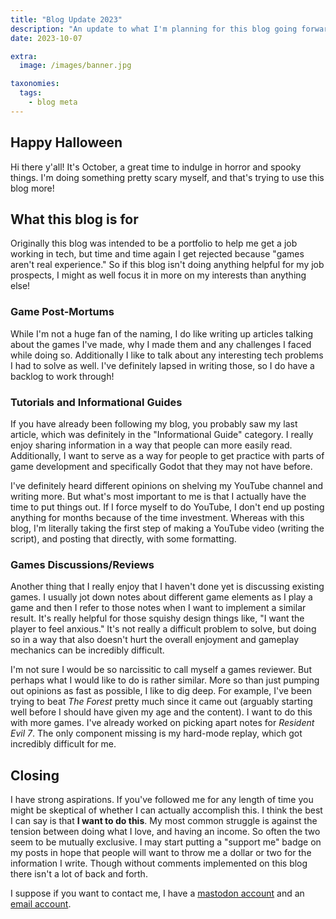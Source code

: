 ```yaml
---
title: "Blog Update 2023"
description: "An update to what I'm planning for this blog going forwards"
date: 2023-10-07

extra:
  image: /images/banner.jpg

taxonomies:
  tags:
    - blog meta
---
```


## Happy Halloween

Hi there y'all! It's October, a great time to indulge in horror and spooky things. I'm doing something pretty scary myself, and that's trying to use this blog more!

## What this blog is for

Originally this blog was intended to be a portfolio to help me get a job working in tech, but time and time again I get rejected because "games aren't real experience." So if this blog isn't doing anything helpful for my job prospects, I might as well focus it in more on my interests than anything else!

### Game Post-Mortums

While I'm not a huge fan of the naming, I do like writing up articles talking about the games I've made, why I made them and any challenges I faced while doing so. Additionally I like to talk about any interesting tech problems I had to solve as well. I've definitely lapsed in writing those, so I do have a backlog to work through!

### Tutorials and Informational Guides

If you have already been following my blog, you probably saw my last article, which was definitely in the "Informational Guide" category. I really enjoy sharing information in a way that people can more easily read. Additionally, I want to serve as a way for people to get practice with parts of game development and specifically Godot that they may not have before.

I've definitely heard different opinions on shelving my YouTube channel and writing more. But what's most important to me is that I actually have the time to put things out. If I force myself to do YouTube, I don't end up posting anything for months because of the time investment. Whereas with this blog, I'm literally taking the first step of making a YouTube video (writing the script), and posting that directly, with some formatting.

### Games Discussions/Reviews

Another thing that I really enjoy that I haven't done yet is discussing existing games. I usually jot down notes about different game elements as I play a game and then I refer to those notes when I want to implement a similar result. It's really helpful for those squishy design things like, "I want the player to feel anxious." It's not really a difficult problem to solve, but doing so in a way that also doesn't hurt the overall enjoyment and gameplay mechanics can be incredibly difficult.

I'm not sure I would be so narcissitic to call myself a games reviewer. But perhaps what I would like to do is rather similar. More so than just pumping out opinions as fast as possible, I like to dig deep. For example, I've been trying to beat *The Forest* pretty much since it came out (arguably starting well before I should have given my age and the content). I want to do this with more games. I've already worked on picking apart notes for *Resident Evil 7*. The only component missing is my hard-mode replay, which got incredibly difficult for me.

## Closing

I have strong aspirations. If you've followed me for any length of time you might be skeptical of whether I can actually accomplish this. I think the best I can say is that **I want to do this**. My most common struggle is against the tension between doing what I love, and having an income. So often the two seem to be mutually exclusive. I may start putting a "support me" badge on my posts in hope that people will want to throw me a dollar or two for the information I write. Though without comments implemented on this blog there isn't a lot of back and forth.

I suppose if you want to contact me, I have a [mastodon account](https://blobfox.coffee/@queenofsquiggles) and an [email account](mailto:thequeenofsquiggles@gmail.com).
